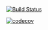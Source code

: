 [![Build Status](https://travis-ci.org/AlexKievDeveloper/Online-shop.svg?branch=master)](https://travis-ci.org/AlexKievDeveloper/Online-shop)

[![codecov](https://codecov.io/gh/AlexKievDeveloper/Online-shop/branch/master/graph/badge.svg)](https://codecov.io/gh/AlexKievDeveloper/Online-shop)

